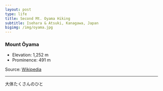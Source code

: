 ```yaml
---
layout: post
type: life
title: Second Mt. Oyama Hiking
subtitle: Isehara & Atsuki, Kanagawa, Japan
bigimg: /img/oyama.jpg
---
```


### Mount Ōyama

- Elevation: 1,252 m
- Prominence: 491 m

Source: [Wikipedia](https://en.wikipedia.org/wiki/Mount_%C5%8Cyama_(Kanagawa))

---

大体たくさんのひと
